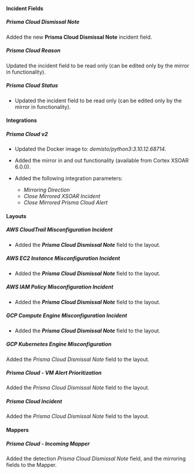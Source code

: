 
#### Incident Fields

##### Prisma Cloud Dismissal Note
Added the new **Prisma Cloud Dismissal Note** incident field.

##### Prisma Cloud Reason
Updated the incident field to be read only (can be edited only by the mirror in functionality).

##### Prisma Cloud Status
- Updated the incident field to be read only (can be edited only by the mirror in functionality).


#### Integrations

##### Prisma Cloud v2
- Updated the Docker image to: *demisto/python3:3.10.12.68714*.

- Added the mirror in and out functionality (available from Cortex XSOAR 6.0.0).
- Added the following integration parameters:
    - *Mirroring Direction*
    - *Close Mirrored XSOAR Incident*
    - *Close Mirrored Prisma Cloud Alert*

#### Layouts

##### AWS CloudTrail Misconfiguration Incident

- Added the ***Prisma Cloud Dismissal Note*** field to the layout. 

##### AWS EC2 Instance Misconfiguration Incident

- Added the ***Prisma Cloud Dismissal Note*** field to the layout. 

##### AWS IAM Policy Misconfiguration Incident

- Added the ***Prisma Cloud Dismissal Note*** field to the layout. 

##### GCP Compute Engine Misconfiguration Incident

- Added the ***Prisma Cloud Dismissal Note*** field to the layout. 

##### GCP Kubernetes Engine Misconfiguration

Added the *Prisma Cloud Dismissal Note* field to the layout. 

##### Prisma Cloud - VM Alert Prioritization

Added the *Prisma Cloud Dismissal Note* field to the layout. 

##### Prisma Cloud Incident

Added the *Prisma Cloud Dismissal Note* field to the layout. 

#### Mappers

##### Prisma Cloud - Incoming Mapper

Added the detection *Prisma Cloud Dismissal Note* field, and the mirroring fields to the Mapper.
